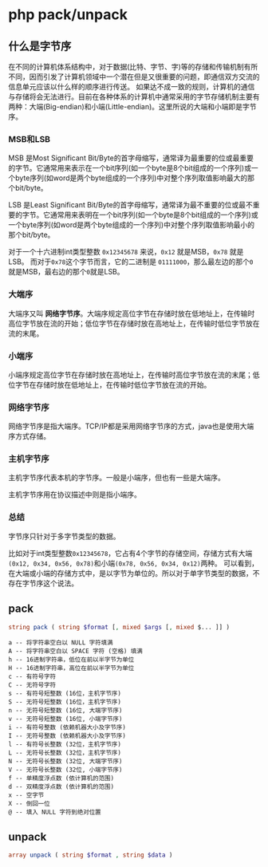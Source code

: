 # php pack/unpack

## 什么是字节序

在不同的计算机体系结构中，对于数据(比特、字节、字)等的存储和传输机制有所不同，因而引发了计算机领域中一个潜在但是又很重要的问题，即通信双方交流的信息单元应该以什么样的顺序进行传送。
如果达不成一致的规则，计算机的通信与存储将会无法进行。目前在各种体系的计算机中通常采用的字节存储机制主要有两种：大端(Big-endian)和小端(Little-endian)。这里所说的大端和小端即是字节序。

### MSB和LSB

MSB 是Most Significant Bit/Byte的首字母缩写，通常译为最重要的位或最重要的字节。它通常用来表示在一个bit序列(如一个byte是8个bit组成的一个序列)或一个byte序列(如word是两个byte组成的一个序列)中对整个序列取值影响最大的那个bit/byte。

LSB 是Least Significant Bit/Byte的首字母缩写，通常译为最不重要的位或最不重要的字节。它通常用来表明在一个bit序列(如一个byte是8个bit组成的一个序列)或一个byte序列(如word是两个byte组成的一个序列)中对整个序列取值影响最小的那个bit/byte。

对于一个十六进制int类型整数 `0x12345678` 来说，`0x12` 就是MSB，`0x78` 就是LSB。
而对于`0x78`这个字节而言，它的二进制是 `01111000`，那么最左边的那个`0`就是MSB，最右边的那个`0`就是LSB。

### 大端序

大端序又叫 **网络字节序**。大端序规定高位字节在存储时放在低地址上，在传输时高位字节放在流的开始；低位字节在存储时放在高地址上，在传输时低位字节放在流的末尾。

### 小端序

小端序规定高位字节在存储时放在高地址上，在传输时高位字节放在流的末尾；低位字节在存储时放在低地址上，在传输时低位字节放在流的开始。

### 网络字节序

网络字节序是指大端序。TCP/IP都是采用网络字节序的方式，java也是使用大端序方式存储。

### 主机字节序

主机字节序代表本机的字节序。一般是小端序，但也有一些是大端序。

主机字节序用在协议描述中则是指小端序。

### 总结

字节序只针对于多字节类型的数据。

比如对于int类型整数`0x12345678`，它占有4个字节的存储空间，存储方式有大端`(0x12, 0x34, 0x56, 0x78)`和小端`(0x78, 0x56, 0x34, 0x12)`两种。
可以看到，在大端或小端的存储方式中，是以字节为单位的。所以对于单字节类型的数据，不存在字节序这个说法。

## pack 

```php
string pack ( string $format [, mixed $args [, mixed $... ]] )
```

```
a -- 将字符串空白以 NULL 字符填满
A -- 将字符串空白以 SPACE 字符 (空格) 填满
h -- 16进制字符串，低位在前以半字节为单位
H -- 16进制字符串，高位在前以半字节为单位
c -- 有符号字符
C -- 无符号字符
s -- 有符号短整数 (16位，主机字节序)
S -- 无符号短整数 (16位，主机字节序)
n -- 无符号短整数 (16位, 大端字节序)
v -- 无符号短整数 (16位, 小端字节序)
i -- 有符号整数 (依赖机器大小及字节序)
I -- 无符号整数 (依赖机器大小及字节序)
l -- 有符号长整数 (32位，主机字节序)
L -- 无符号长整数 (32位，主机字节序)
N -- 无符号长整数 (32位, 大端字节序)
V -- 无符号长整数 (32位, 小端字节序)
f -- 单精度浮点数 (依计算机的范围)
d -- 双精度浮点数 (依计算机的范围)
x -- 空字节
X -- 倒回一位
@ -- 填入 NULL 字符到绝对位置
```


## unpack 

```php
array unpack ( string $format , string $data )
```

